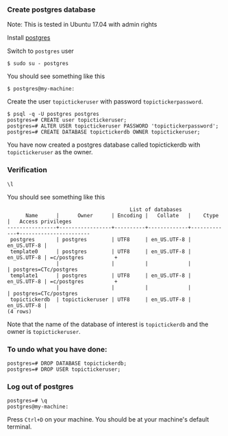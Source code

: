 ### Create postgres database
Note: This is tested in Ubuntu 17.04 with admin rights

Install [postgres](https://www.postgresql.org/download/)

Switch to `postgres` user

```
$ sudo su - postgres
```

You should see something like this

```
$ postgres@my-machine:
```

Create the user `topictickeruser` with password `topictickerpassword`.

```
$ psql -q -U postgres postgres
postgres=# CREATE user topictickeruser;
postgres=# ALTER USER topictickeruser PASSWORD 'topictickerpassword';
postgres=# CREATE DATABASE topictickerdb OWNER topictickeruser;
```

You have now created a postgres database called topictickerdb with `topictickeruser` as the owner.

### Verification

```
\l
```

You should see something like this

```
                                        List of databases
      Name      |      Owner      | Encoding |   Collate   |    Ctype    |   Access privileges   
----------------+-----------------+----------+-------------+-------------+-----------------------
 postgres       | postgres        | UTF8     | en_US.UTF-8 | en_US.UTF-8 | 
 template0      | postgres        | UTF8     | en_US.UTF-8 | en_US.UTF-8 | =c/postgres          +
                |                 |          |             |             | postgres=CTc/postgres
 template1      | postgres        | UTF8     | en_US.UTF-8 | en_US.UTF-8 | =c/postgres          +
                |                 |          |             |             | postgres=CTc/postgres
 topictickerdb  | topictickeruser | UTF8     | en_US.UTF-8 | en_US.UTF-8 | 
(4 rows)

```

Note that the name of the database of interest is `topictickerdb` and the owner is `topictickeruser`.

### To undo what you have done:

```
postgres=# DROP DATABASE topictickerdb;
postgres=# DROP USER topictickeruser;
```

### Log out of postgres

```
postgres=# \q
postgres@my-machine: 
```

Press `Ctrl+D` on your machine. You should be at your machine's default terminal.